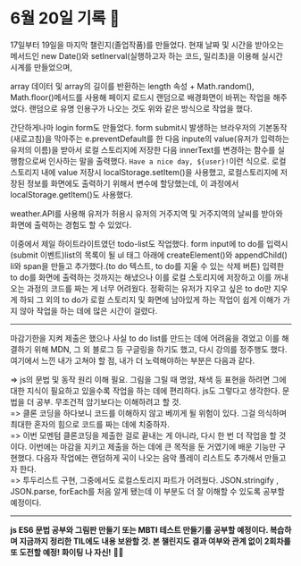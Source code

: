 # 6월 20일 기록 📒

17일부터 19일을 마지막 챌린지(졸업작품)를 만들었다. 현재 날짜 및 시간을 받아오는 메서드인 new Date()와 setInerval(실행하고자 하는 코드, 밀리초)을 이용해 실시간 시계를 만들었으며, <br>

array 데이터 및 array의 길이를 반환하는 length 속성 + Math.random(), Math.floor()메서드를 사용해 페이지 로드시 랜덤으로 배경화면이 바뀌는 작업을 해주었다. 랜덤으로 유명 인용구가 나오는 것도 위와 같은 방식으로 작업을 했다. <br>

간단하게나마 login form도 만들었다. form submit시 발생하는 브라우저의 기본동작(새로고침)을 막아주는 e.preventDefault를 한 다음 inpute의 value(유저가 입력하는 유저의 이름)을 받아서 로컬 스토리지에 저장한 다음 innerText를 변경하는 함수를 실행함으로써 인사하는 말을 출력했다. `Have a nice day, ${user}!`이런 식으로. 로컬스토리지 내에 value 저장시 localStorage.setItem()을 사용했고, 로컬스토리지에 저장된 정보를 화면에도 출력하기 위해서 변수에 할당했는데, 이 과정에서 localStorage.getItem()도 사용했다.<br>

weather.API를 사용해 유저가 허용시 유저의 거주지역 및 거주지역의 날씨를 받아와 화면에 출력하는 경험도 할 수 있었다. <br>

이중에서 제일 하이트라이트였던 todo-list도 작업했다. form input에 to do를 입력시(submit 이벤트)list의 목록이 될 ul 태그 아래에 createElement()와 appendChild() li와 span을 만들고 추가했다.(to do 텍스트, to do를 지울 수 있는 삭제 버튼) 입력한 to do를 화면에 출력하는 것까지는 해냈으나 이를 로컬 스토리지에 저장하고 이를 꺼내오는 과정의 코드를 짜는 게 너무 어려웠다. 정확히는 유저가 지우고 싶은 to do만 지우게 하되 그 외의 to do가 로컬 스토리지 및 화면에 남아있게 하는 작업이 쉽게 이해가 가지 않아 작업을 하는 데에 많은 시간이 걸렸다.
<br>

---

마감기한을 지켜 제출은 했으나 사실 to do list를 만드는 데에 어려움을 겪었고 이를 해결하기 위해 MDN, 그 외 블로그 등 구글링을 하기도 했고, 다시 강의를 정주행도 했다. 여기에서 느낀 내가 고쳐야 할 점, 내가 더 노력해야하는 부분은 다음과 같다. <br>

=> js의 문법 및 동작 원리 이해 필요. 그림을 그릴 때 명암, 채색 등 표현을 하려면 그에 대한 지식이 필요하고 있을수록 작업을 하는 데에 편리하다. js도 그렇다고 생각한다. 문법을 더 공부. 무조건적 암기보다는 이해하려고 할 것. <br>
=> 클론 코딩을 하다보니 코드를 이해하지 않고 베끼게 될 위험이 있다. 그걸 의식하며 최대한 혼자의 힘으로 코드를 짜는 데에 치중하자. <br>
=> 이번 모멘텀 클론코딩을 제출한 걸로 끝내는 게 아니라, 다시 한 번 더 작업을 할 것이다. 이번에는 마감을 지키고 제출을 하는 데에 큰 목적을 둔 거였기에 배운 기능만 구현했다. 다음자 작업에는 랜덤하게 곡이 나오는 음악 플레이 리스트도 추가해서 만들고자 한다. <br>
=> 투두리스트 구현, 그중에서도 로컬스토리지 파트가 어려웠다. JSON.stringify , JSON.parse, forEach를 처음 알게 됐는데 이 부분도 더 잘 이해할 수 있도록 공부할 예정이다.

---

**js ES6 문법 공부와 그림판 만들기 또는 MBTI 테스트 만들기를 공부할 예정이다. 복습하며 지금까지 정리한 TIL에도 내용 보완할 것. 본 챌린지도 결과 여부와 관계 없이 2회차를 또 도전할 예정! 화이팅 나 자신!** 💪💪
